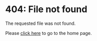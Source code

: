 # 404: File not found

The requested file was not found.

Please [click here](/) to go to the home page.
